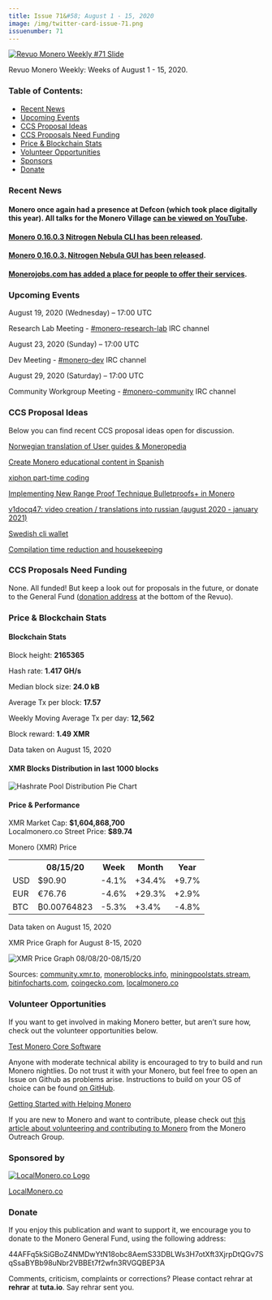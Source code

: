 ```yaml
---
title: Issue 71&#58; August 1 - 15, 2020
image: /img/twitter-card-issue-71.png
issuenumber: 71
---
```

[<img src="/img/img-issue71.png" alt="Revuo Monero Weekly #71 Slide" class="img-lead">](/issue-71.html)

<p class="text-lead">Revuo Monero Weekly: Weeks of August 1 - 15, 2020.</p>
<!--more-->

<h3>Table of Contents:</h3>
<ul class="contents">
    <li><a href="#news">Recent News</a></li>
    <li><a href="#events">Upcoming Events</a></li>
    <li><a href="#ideas">CCS Proposal Ideas</a></li>
    <li><a href="#proposals">CCS Proposals Need Funding</a></li>
    <li><a href="#stats">Price & Blockchain Stats</a></li>
    <li><a href="#volunteer">Volunteer Opportunities</a></li>
    <li><a href="#sponsor">Sponsors</a></li>
    <li><a href="#donate">Donate</a></li>
</ul>

<h3 id="news">Recent News</h3>

<div class="newsbyte">
    <h4>Monero once again had a presence at Defcon (which took place digitally this year). All talks for the Monero Village <a href="https://www.youtube.com/playlist?list=PLsSYUeVwrHBn43BwoeplKKdJDFJFGH-9_" target="_blank">can be viewed on YouTube</a>.</h4>
</div>

<div class="newsbyte">
    <h4><a href="https://web.getmonero.org/2020/08/07/monero-0.16.0.3-released.html" target="_blank">Monero 0.16.0.3 Nitrogen Nebula CLI has been released</a>.</h4>
</div>

<div class="newsbyte">
    <h4><a href="https://web.getmonero.org/2020/08/09/monero-GUI-0.16.0.3-released.html" target="_blank">Monero 0.16.0.3. Nitrogen Nebula GUI has been released</a>.</h4>
</div>

<div class="newsbyte">
    <h4><a href="https://www.reddit.com/r/Monero/comments/i8gzbr/announcing_monero_services_on_monerojobscom/" target="_blank">Monerojobs.com has added a place for people to offer their services</a>.</h4>
</div>


<h3 id="events">Upcoming Events</h3>

<div class="event">
    <p class="date" markdown="1">August 19, 2020 (Wednesday) – 17:00 UTC</p>
    <p markdown="1">Research Lab Meeting - <a href="irc://chat.freenode.net/#monero-research-lab" target="_blank">#monero-research-lab</a> IRC channel</p>
</div>

<div class="event">
    <p class="date" markdown="1">August 23, 2020 (Sunday) – 17:00 UTC</p>
    <p markdown="1">Dev Meeting - <a href="irc://chat.freenode.net/#monero-dev" target="_blank">#monero-dev</a> IRC channel</p>
</div>

<div class="event">
    <p class="date" markdown="1">August 29, 2020 (Saturday) – 17:00 UTC</p>
    <p markdown="1">Community Workgroup Meeting - <a href="irc://chat.freenode.net/#monero-community" target="_blank">#monero-community</a> IRC channel</p>
</div>

<h3 id="ideas">CCS Proposal Ideas</h3>

<p>Below you can find recent CCS proposal ideas open for discussion.</p>

<div class="proposal">
<p><a href="https://repo.getmonero.org/monero-project/ccs-proposals/-/merge_requests/160" target="_blank">Norwegian translation of User guides & Moneropedia</a></p>
</div>

<div class="proposal">
<p><a href="https://repo.getmonero.org/monero-project/ccs-proposals/-/merge_requests/159" target="_blank">Create Monero educational content in Spanish</a></p>
</div>

<div class="proposal">
<p><a href="https://repo.getmonero.org/monero-project/ccs-proposals/-/merge_requests/157" target="_blank">xiphon part-time coding</a></p>
</div>

<div class="proposal">
<p><a href="https://repo.getmonero.org/monero-project/ccs-proposals/-/merge_requests/156" target="_blank">Implementing New Range Proof Technique Bulletproofs+ in Monero</a></p>
</div>

<div class="proposal">
<p><a href="https://repo.getmonero.org/monero-project/ccs-proposals/-/merge_requests/154" target="_blank">v1docq47: video creation / translations into russian (august 2020 - january 2021)</a></p>
</div>

<div class="proposal">
<p><a href="https://repo.getmonero.org/monero-project/ccs-proposals/-/merge_requests/147" target="_blank">Swedish cli wallet</a></p>
</div>

<div class="proposal">
<p><a href="https://repo.getmonero.org/monero-project/ccs-proposals/-/merge_requests/138" target="_blank">Compilation time reduction and housekeeping</a></p>
</div>

<h3 id="proposals">CCS Proposals Need Funding</h3>

<p>None. All funded! But keep a look out for proposals in the future, or donate to the General Fund (<a href="#donate">donation address</a> at the bottom of the Revuo).</p>

<h3 id="stats">Price & Blockchain Stats</h3>

<h4 class="stat">Blockchain Stats</h4>

<div class="bcstats">
    <p>Block height: <b>2165365</b></p>
    <p>Hash rate: <b>1.417 GH/s</b></p>
    <p>Median block size: <b>24.0 kB</b></p>
    <p>Average Tx per block: <b>17.57</b></p>
    <p>Weekly Moving Average Tx per day: <b>12,562</b></p>
    <p>Block reward: <b>1.49 XMR</b></p>
</div>
<p class="note">Data taken on August 15, 2020</p>

<h4 class="stat">XMR Blocks Distribution in last 1000 blocks</h4>
<p><img src="/img/hashrate-pool-distribution-0815.png" alt="Hashrate Pool Distribution Pie Chart"/></p>

<h4 class="stat">Price & Performance</h4>

<div class="price-intro">XMR Market Cap: <b>$1,604,868,700</b><br>Localmonero.co Street Price: <b>$89.74</b></div>

<p class="table-title">Monero (XMR) Price</p>
<table class="price-table">
  <tr class="row1">
    <th></th>
    <th>08/15/20</th>
    <th>Week</th>
    <th>Month</th>
    <th>Year</th>
  </tr>
  <tr>
    <td data-th="XMR to">USD</td>
    <td data-th="08/15/20">$90.90</td>
    <td data-th="Week" class="red">-4.1%</td>
    <td data-th="Month" class="green">+34.4%</td>
    <td data-th="Year" class="green">+9.7%</td>
  </tr>
  <tr class="row3">
    <td data-th="XMR to">EUR</td>
    <td data-th="08/15/20">€76.76</td>
    <td data-th="Week" class="red">-4.6%</td>
    <td data-th="Month" class="green">+29.3%</td>
    <td data-th="Year" class="green">+2.9%</td>
  </tr>
  <tr>
    <td data-th="XMR to">BTC</td>
    <td data-th="08/15/20">₿0.00764823</td>
    <td data-th="Week" class="red">-5.3%</td>
    <td data-th="Month" class="green">+3.4%</td>
    <td data-th="Year" class="red">-4.8%</td>
  </tr>
</table>
<p class="note">Data taken on August 15, 2020</p>

<p class="table-title">XMR Price Graph for August 8-15, 2020</p>

![XMR Price Graph 08/08/20-08/15/20](/img/weekly-chart-0815.png "XMR Price Graph 08/08/20-08/15/20") 

Sources: <a href="https://community.xmr.to/explorer/mainnet/" target="_blank">community.xmr.to</a>, <a href="https://moneroblocks.info/stats/transaction-stats" target="_blank">moneroblocks.info</a>, <a href="https://miningpoolstats.stream/monero" target="_blank">miningpoolstats.stream</a>, <a href="https://bitinfocharts.com/monero/" target="_blank">bitinfocharts.com</a>, <a href="https://www.coingecko.com/" target="_blank">coingecko.com</a>, <a href="https://localmonero.co/" target="_blank">localmonero.co</a>

<h3 id="volunteer">Volunteer Opportunities</h3>

<p>If you want to get involved in making Monero better, but aren’t sure how, check out the volunteer opportunities below.</p>

<div class="newsbyte">
    <p class="date"><a href="https://github.com/monero-project/monero" target="_blank">Test Monero Core Software</a></p>
    <p>Anyone with moderate technical ability is encouraged to try to build and run Monero nightlies. Do not trust it with your Monero, but feel free to open an Issue on Github as problems arise. Instructions to build on your OS of choice can be found <a href="https://github.com/monero-project/monero#compiling-monero-from-source" target="_blank">on GitHub</a>. </p>
</div>

<div class="newsbyte">
    <p class="date"><a href="https://github.com/monero-project/monero" target="_blank">Getting Started with Helping Monero</a></p>
    <p>If you are new to Monero and want to contribute, please check out <a href="https://www.monerooutreach.org/stories/getting-started-helping-monero.php" target="_blank">this article about volunteering and contributing to Monero</a> from the Monero Outreach Group. </p>
</div>

<h3 id="sponsor">Sponsored by</h3>

<p><a href="https://localmonero.co/" target="_blank"><img src="/img/localmonero-logo.png" alt="LocalMonero.co Logo" class="localmonero"></a></p>

<p class="text-center"><a href="https://localmonero.co/" target="_blank">LocalMonero.co</a></p>

<h3 id="donate">Donate</h3>

<p markdown="1">If you enjoy this publication and want to support it, we encourage you to donate to the Monero General Fund, using the following address:</p>

<p class="address" markdown="1">44AFFq5kSiGBoZ4NMDwYtN18obc8AemS33DBLWs3H7otXft3XjrpDtQGv7SqSsaBYBb98uNbr2VBBEt7f2wfn3RVGQBEP3A</p>

<!--p><a href="monero:44AFFq5kSiGBoZ4NMDwYtN18obc8AemS33DBLWs3H7otXft3XjrpDtQGv7SqSsaBYBb98uNbr2VBBEt7f2wfn3RVGQBEP3A" class="qr"><img src="/img/donate-monero.png"></a></p-->

Comments, criticism, complaints or corrections? Please contact rehrar at **rehrar** at **tuta.io**. Say rehrar sent you.